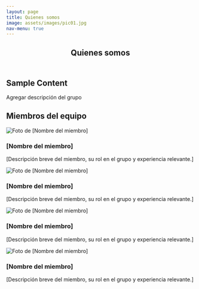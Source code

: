 ```yaml
---
layout: page
title: Quienes somos
image: assets/images/pic01.jpg
nav-menu: true
---
```


<!-- Main -->
<div id="main" class="alt">

<!-- One -->
<section id="one">
	<div class="inner">
		<header class="major">
			<h1>Quienes somos</h1>
		</header>

<!-- Content -->
<h2 id="content">Sample Content</h2>
<p>Agregar descripción del grupo</p>
<h2>Miembros del equipo</h2>

<div class="row">
	<div class="6u 12u$(medium)">
		<div class="row">
			<div class="4u 12u$(small)">
				<span class="image fit"><img src="{{ "/assets/images/pic01.jpg" | absolute_url }}" alt="Foto de [Nombre del miembro]" /></span>
			</div>
			<div class="8u$ 12u$(small)">
				<h3>[Nombre del miembro]</h3>
				<p>[Descripción breve del miembro, su rol en el grupo y experiencia relevante.]</p>
			</div>
		</div>
	</div>
	<div class="6u$ 12u$(medium)">
		<div class="row">
			<div class="4u 12u$(small)">
				<span class="image fit"><img src="{{ "/assets/images/pic02.jpg" | absolute_url }}" alt="Foto de [Nombre del miembro]" /></span>
			</div>
			<div class="8u$ 12u$(small)">
				<h3>[Nombre del miembro]</h3>
				<p>[Descripción breve del miembro, su rol en el grupo y experiencia relevante.]</p>
			</div>
		</div>
	</div>
</div>

<div class="row">
	<div class="6u 12u$(medium)">
		<div class="row">
			<div class="4u 12u$(small)">
				<span class="image fit"><img src="{{ "/assets/images/pic03.jpg" | absolute_url }}" alt="Foto de [Nombre del miembro]" /></span>
			</div>
			<div class="8u$ 12u$(small)">
				<h3>[Nombre del miembro]</h3>
				<p>[Descripción breve del miembro, su rol en el grupo y experiencia relevante.]</p>
			</div>
		</div>
	</div>
	<div class="6u$ 12u$(medium)">
		<div class="row">
			<div class="4u 12u$(small)">
				<span class="image fit"><img src="{{ "/assets/images/pic04.jpg" | absolute_url }}" alt="Foto de [Nombre del miembro]" /></span>
			</div>
			<div class="8u$ 12u$(small)">
				<h3>[Nombre del miembro]</h3>
				<p>[Descripción breve del miembro, su rol en el grupo y experiencia relevante.]</p>
			</div>
		</div>
	</div>
</div>
